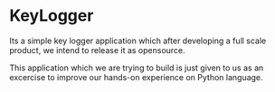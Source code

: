 KeyLogger
=========

Its a simple key logger application which after developing a full scale product, we intend to release it as opensource.

This application which we are trying to build is just given to us as an excercise to improve our hands-on experience on Python language.
